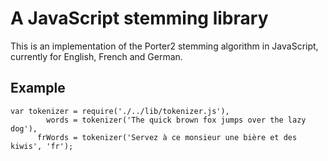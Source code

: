 # A JavaScript stemming library

This is an implementation of the Porter2 stemming algorithm in JavaScript, currently for English, French and German.

## Example

	var tokenizer = require('./../lib/tokenizer.js'),
	        words = tokenizer('The quick brown fox jumps over the lazy dog'),
	      frWords = tokenizer('Servez à ce monsieur une bière et des kiwis', 'fr');